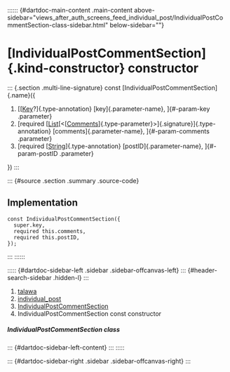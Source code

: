 :::::: {#dartdoc-main-content .main-content above-sidebar="views_after_auth_screens_feed_individual_post/IndividualPostCommentSection-class-sidebar.html" below-sidebar=""}
<div>

# [IndividualPostCommentSection]{.kind-constructor} constructor

</div>

::: {.section .multi-line-signature}
const [IndividualPostCommentSection]{.name}({

1.  [[[Key](https://api.flutter.dev/flutter/foundation/Key-class.html)?]{.type-annotation}
    [key]{.parameter-name}, ]{#-param-key .parameter}
2.  [required
    [[List](https://api.flutter.dev/flutter/dart-core/List-class.html)[\<[[Comments](../../models_post_post_model/Comments-class.html)]{.type-parameter}\>]{.signature}]{.type-annotation}
    [comments]{.parameter-name}, ]{#-param-comments .parameter}
3.  [required
    [[String](https://api.flutter.dev/flutter/dart-core/String-class.html)]{.type-annotation}
    [postID]{.parameter-name}, ]{#-param-postID .parameter}

})
:::

::: {#source .section .summary .source-code}
## Implementation

``` language-dart
const IndividualPostCommentSection({
  super.key,
  required this.comments,
  required this.postID,
});
```
:::
::::::

::::: {#dartdoc-sidebar-left .sidebar .sidebar-offcanvas-left}
::: {#header-search-sidebar .hidden-l}
:::

1.  [talawa](../../index.html)
2.  [individual_post](../../views_after_auth_screens_feed_individual_post/)
3.  [IndividualPostCommentSection](../../views_after_auth_screens_feed_individual_post/IndividualPostCommentSection-class.html)
4.  IndividualPostCommentSection const constructor

##### IndividualPostCommentSection class

::: {#dartdoc-sidebar-left-content}
:::
:::::

::: {#dartdoc-sidebar-right .sidebar .sidebar-offcanvas-right}
:::
